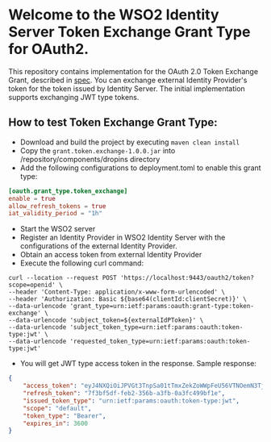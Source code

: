 # Welcome to the WSO2 Identity Server Token Exchange Grant Type for OAuth2. 

This repository contains implementation for the OAuth 2.0 Token Exchange Grant, described in [spec](https://datatracker.ietf.org/doc/html/rfc8693).
You can exchange external Identity Provider's token for the token issued by Identity Server. The initial implementation supports exchanging JWT type tokens.

## How to test Token Exchange Grant Type:

* Download and build the project by executing `maven clean install`
* Copy the `grant.token.exchange-1.0.0.jar` into <Carbon-Home>/repository/components/dropins directory
* Add the following configurations to deployment.toml to enable this grant type:
```toml
[oauth.grant_type.token_exchange]
enable = true
allow_refresh_tokens = true
iat_validity_period = "1h"
```
* Start the WSO2 server
* Register an Identity Provider in WSO2 Identity Server with the configurations of the external Identity Provider.
* Obtain an access token from external Identity Provider
* Execute the following curl command:

```curl
curl --location --request POST 'https://localhost:9443/oauth2/token?scope=openid' \
--header 'Content-Type: application/x-www-form-urlencoded' \
--header 'Authorization: Basic ${base64(clientId:clientSecret)}' \
--data-urlencode 'grant_type=urn:ietf:params:oauth:grant-type:token-exchange' \
--data-urlencode 'subject_token=${externalIdPToken}' \
--data-urlencode 'subject_token_type=urn:ietf:params:oauth:token-type:jwt' \
--data-urlencode 'requested_token_type=urn:ietf:params:oauth:token-type:jwt'
``` 

* You will get JWT type access token in the response. Sample response:

```json
{
    "access_token": "eyJ4NXQiOiJPVGt3TnpSa01tTmxZekZoWWpFeU56VTNOemN3TjJZNU9EQmpNV1kzTTJJMk1EZGhabUU1TmpCbE1qRmtaR0kxTkdFNU9XVTRPREU0TlRCaE1EWXhZUSIsImtpZCI6Ik9Ua3dOelJrTW1ObFl6RmhZakV5TnpVM056Y3dOMlk1T0RCak1XWTNNMkkyTURkaFptRTVOakJsTWpGa1pHSTFOR0U1T1dVNE9ERTROVEJoTURZeFlRX1JTMjU2IiwiYWxnIjoiUlMyNTYifQ.eyJzdWIiOiJ0ZXN0QGdtYWlsLmNvbSIsImF1dCI6IkFQUExJQ0FUSU9OX1VTRVIiLCJhdWQiOiJYdllmNDI5M2FLX19PNkdXUXV4MDMxZ0VxRUVhIiwibmJmIjoxNjIzMTUyNDQ0LCJhenAiOiJYdllmNDI5M2FLX19PNkdXUXV4MDMxZ0VxRUVhIiwic2NvcGUiOiJkZWZhdWx0IiwiaXNzIjoiaHR0cHM6XC9cL2xvY2FsaG9zdDo5NDQzXC9vYXV0aDJcL3Rva2VuIiwiZXhwIjoxNjIzMTU2MDQ0LCJpYXQiOjE2MjMxNTI0NDQsImp0aSI6IjZmZjJjY2FmLWEzNGMtNDYzZi04MTUxLTUxMDNlNzNkNTljMSJ9.BOxQeP3ZZgckIHazM79AFRdy1-S2ntaCzEDQLQwSQjswuaXHesNARVKrwuyw8v7IJXF_7zFglpF2d9PfoTNwjgpJStW_d-n_1NOUr5eyMU0Y5zHDwOFFKrV51WpV99L1KWZbLwiN_kvUbpVDvTijyNDK29cHxQHak6TqUeqDJfVW92bOAqrp88Rn3h19YRlEttjpPrepKDFJ1lse7gO1NO--87pJpwjWEaniQrNNuB1GDbVXYOLWp5ql-X5w9PrJtnrtbska6sAuURScNL0MpLdB4QiO1cMLVyIedwPotv04qeX80ATv9KOlEkoG2ycNHCmW0iHHspn5HtPyTZxxYg",
    "refresh_token": "7f3bf5df-feb2-356b-a3fb-0a3fc499bf1e",
    "issued_token_type": "urn:ietf:params:oauth:token-type:jwt",
    "scope": "default",
    "token_type": "Bearer",
    "expires_in": 3600
}
```
